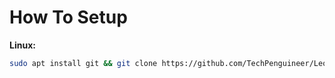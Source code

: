# How To Setup
 
 **Linux:**

 ```bash 
 sudo apt install git && git clone https://github.com/TechPenguineer/Leonardo-orientation-tracker.git && cd Leonardo-orientation-tracker && sudo chmod a+rw /dev/ttyACM0 && ext install platformio.platformio-ide && platformio run
 ```
